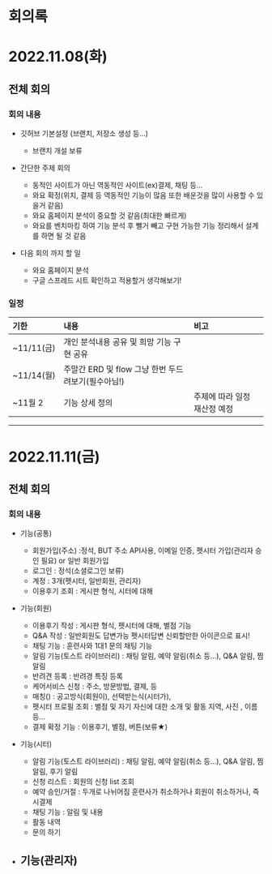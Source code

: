 # 회의록

# 2022.11.08(화)
## 전체 회의
### 회의 내용
- 깃허브 기본설정 (브랜치, 저장소 생성 등...)
    - 브랜치 개설 보류
- 간단한 주제 회의
    - 동적인 사이트가 아닌 역동적인 사이트(ex)결제, 채팅 등...
    - 와요 확정(위치, 결제 등 역동적인 기능이 많음 또한 배운것을 많이 사용할 수 있을거 같음)
    - 와요 홈페이지 분석이 중요할 것 같음(최대한 빠르게)
    - 와요를 벤치마킹 하여 기능 분석 후 뺄거 빼고 구현 가능한 기능 정리해서 설계를 하면 될 것 같음 
    

- 다음 회의 까지 할 일
   - 와요 홈페이지 분석
   - 구글 스프레드 시트 확인하고 적용할거 생각해보기!

### 일정
|기한|내용|비고|
|:--|:--|:--|
|~11/11(금)|개인 분석내용 공유 및 희망 기능 구현 공유|
|~11/14(월)|주말간 ERD 및 flow 그냥 한번 두드려보기(필수아님!)|
|~11월 2|기능 상세 정의|주제에 따라 일정 재산정 예정|
   
---

# 2022.11.11(금)
## 전체 회의
### 회의 내용


- 기능(공통)
  - 회원가입(주소) :정석, BUT 주소 API사용, 이메일 인증, 펫시터 가입(관리자 승인 필요) or 일반 회원가입
  - 로그인 : 정석(소셜로그인 보류)
  - 계정 : 3개(펫시터, 일반회원, 관리자)
  - 이용후기 조회 : 게시판 형식, 시터에 대해
  
- 기능(회원)  
  - 이용후기 작성 : 게시판 형식, 펫시터에 대해, 별점 기능
  - Q&A 작성 : 일반회원도 답변가능 펫시터답변 신뢰할만한 아이콘으로 표시!
  - 채팅 기능 : 훈련사와 1대1 문의 채팅 기능
  - 알림 기능(토스트 라이브러리) : 채팅 알림, 예약 알림(취소 등...), Q&A 알림, 찜 알림
  - 반려견 등록 : 반려경 특징 등록
  - 케어서비스 신청 : 주소, 방문방법, 결제, 등
  - 매칭() : 공고방식(회원이), 선택받는식(시터가), 
  - 펫시터 프로필 조회 : 별점 및 자기 자신에 대한 소개 및 활동 지역, 사진 , 이름 등...
  - 결제 확정 기능 : 이용후기, 별점, 버튼(보류★)
  
- 기능(시터)  
    - 알림 기능(토스트 라이브러리) : 채팅 알림, 예약 알림(취소 등...), Q&A 알림, 찜 알림, 후기 알림
    - 신청 리스트 : 회원의 신청 list 조회
    - 예약 승인/거절 : 두개로 나뉘어짐 훈련사가 취소하거나 회원이 취소하거나, 즉시결제
    - 채팅 기능 :  알림 및 내용 
    - 활동 내역 
    - 문의 하기
    
    
 - 기능(관리자)   
    - 
    
